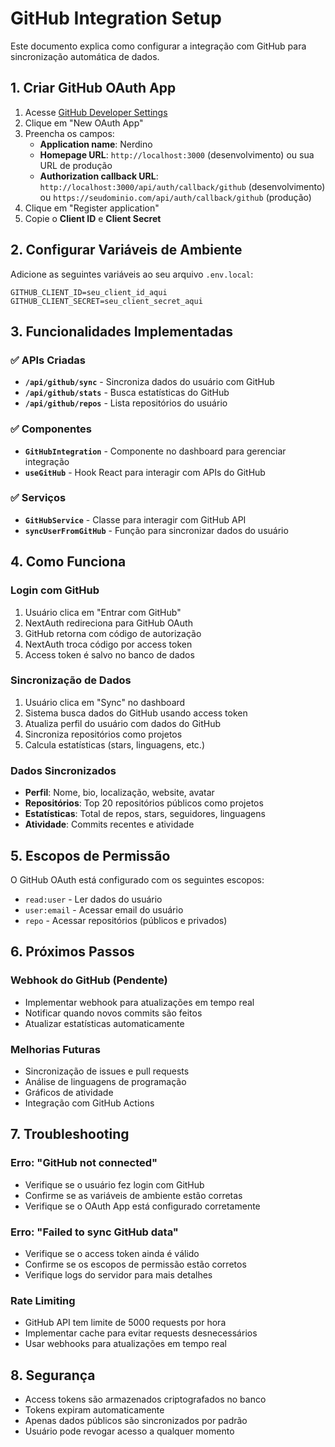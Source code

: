 # GitHub Integration Setup

Este documento explica como configurar a integração com GitHub para sincronização automática de dados.

## 1. Criar GitHub OAuth App

1. Acesse [GitHub Developer Settings](https://github.com/settings/developers)
2. Clique em "New OAuth App"
3. Preencha os campos:
   - **Application name**: Nerdino
   - **Homepage URL**: `http://localhost:3000` (desenvolvimento) ou sua URL de produção
   - **Authorization callback URL**: `http://localhost:3000/api/auth/callback/github` (desenvolvimento) ou `https://seudominio.com/api/auth/callback/github` (produção)
4. Clique em "Register application"
5. Copie o **Client ID** e **Client Secret**

## 2. Configurar Variáveis de Ambiente

Adicione as seguintes variáveis ao seu arquivo `.env.local`:

```env
GITHUB_CLIENT_ID=seu_client_id_aqui
GITHUB_CLIENT_SECRET=seu_client_secret_aqui
```

## 3. Funcionalidades Implementadas

### ✅ APIs Criadas

- **`/api/github/sync`** - Sincroniza dados do usuário com GitHub
- **`/api/github/stats`** - Busca estatísticas do GitHub
- **`/api/github/repos`** - Lista repositórios do usuário

### ✅ Componentes

- **`GitHubIntegration`** - Componente no dashboard para gerenciar integração
- **`useGitHub`** - Hook React para interagir com APIs do GitHub

### ✅ Serviços

- **`GitHubService`** - Classe para interagir com GitHub API
- **`syncUserFromGitHub`** - Função para sincronizar dados do usuário

## 4. Como Funciona

### Login com GitHub
1. Usuário clica em "Entrar com GitHub"
2. NextAuth redireciona para GitHub OAuth
3. GitHub retorna com código de autorização
4. NextAuth troca código por access token
5. Access token é salvo no banco de dados

### Sincronização de Dados
1. Usuário clica em "Sync" no dashboard
2. Sistema busca dados do GitHub usando access token
3. Atualiza perfil do usuário com dados do GitHub
4. Sincroniza repositórios como projetos
5. Calcula estatísticas (stars, linguagens, etc.)

### Dados Sincronizados

- **Perfil**: Nome, bio, localização, website, avatar
- **Repositórios**: Top 20 repositórios públicos como projetos
- **Estatísticas**: Total de repos, stars, seguidores, linguagens
- **Atividade**: Commits recentes e atividade

## 5. Escopos de Permissão

O GitHub OAuth está configurado com os seguintes escopos:
- `read:user` - Ler dados do usuário
- `user:email` - Acessar email do usuário
- `repo` - Acessar repositórios (públicos e privados)

## 6. Próximos Passos

### Webhook do GitHub (Pendente)
- Implementar webhook para atualizações em tempo real
- Notificar quando novos commits são feitos
- Atualizar estatísticas automaticamente

### Melhorias Futuras
- Sincronização de issues e pull requests
- Análise de linguagens de programação
- Gráficos de atividade
- Integração com GitHub Actions

## 7. Troubleshooting

### Erro: "GitHub not connected"
- Verifique se o usuário fez login com GitHub
- Confirme se as variáveis de ambiente estão corretas
- Verifique se o OAuth App está configurado corretamente

### Erro: "Failed to sync GitHub data"
- Verifique se o access token ainda é válido
- Confirme se os escopos de permissão estão corretos
- Verifique logs do servidor para mais detalhes

### Rate Limiting
- GitHub API tem limite de 5000 requests por hora
- Implementar cache para evitar requests desnecessários
- Usar webhooks para atualizações em tempo real

## 8. Segurança

- Access tokens são armazenados criptografados no banco
- Tokens expiram automaticamente
- Apenas dados públicos são sincronizados por padrão
- Usuário pode revogar acesso a qualquer momento

